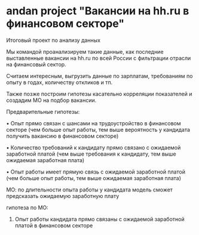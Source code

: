 # andan project "Вакансии на hh.ru в финансовом секторе"
Итоговый проект по анализу данных 

Мы командой проанализируем такие данные, как последние выставленные вакансии на hh.ru по всей России с фильтрации отрасли на финансовый сектор. 

Считаем интересным, выгрузить данные по зарплатам, требованиям по опыту в годах, количеству откликов и тп.

Также позже построим гипотезы касательно корреляции показателей и создадим МО на подбор вакансии.

Предварительные гипотезы:

• Опыт прямо связан с шансами на трудоустройство в финансовом секторе (чем больше опыт работы, тем выше вероятность у кандидата получить вакансию в финансовом секторе)

• Количество требований к кандидату прямо связано с ожидаемой заработной платой (чем выше требования к кандидату, тем выше ожидаемая заработная плата)

• Опыт работы имеет прямую связь с ожидаемой заработной платой (чем больше опыт работы, тем выше ожидаемая заработная плата)

МО: 
по длительности опыта работы у кандидата модель сможет предсказать ожидаемую заработную плату 

гипотеза по МО: 
1) Опыт работы кандидата прямо связаны с ожидаемой заработной платой в финансовом секторе


